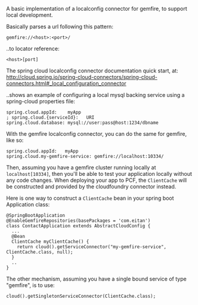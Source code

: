 A basic implementation of a localconfig connector for gemfire, to support local development.

Basically parses a url following this pattern:

    gemfire://<host>:<port>/

..to locator reference:

    <host>[port]

The spring cloud localconfig connector documentation quick start, at:
http://cloud.spring.io/spring-cloud-connectors/spring-cloud-connectors.html#_local_configuration_connector

..shows an example of configuring a local mysql backing service using a spring-cloud properties file:

    spring.cloud.appId:    myApp
    ; spring.cloud.{serviceId}:   URI
    spring.cloud.database: mysql://user:pass@host:1234/dbname

With the gemfire localconfig connector, you can do the same for gemfire, like so:

    spring.cloud.appId:   myApp
    spring.cloud.my-gemfire-service: gemfire://localhost:10334/

Then, assuming you have a gemfire cluster running locally at `localhost[10334]`, then you'll be able to test your application locally without any code changes.  When deploying your app to PCF, the `ClientCache` will be constructed and provided by the cloudfoundry connector instead.

Here is one way to construct a `ClientCache` bean in your spring boot Application class:

    @SpringBootApplication
    @EnableGemfireRepositories(basePackages = 'com.eitan')
    class ContactApplication extends AbstractCloudConfig {
      ...
      @Bean
      ClientCache myClientCache() {
        return cloud().getServiceConnector("my-gemfire-service", ClientCache.class, null);
      }
      ..
    }

The other mechanism, assuming you have a single bound service of type "gemfire", is to use:

    cloud().getSingletonServiceConnector(ClientCache.class);

